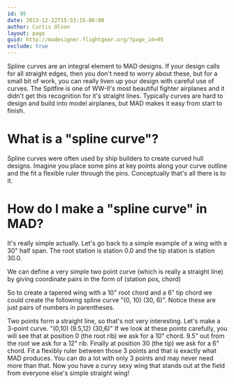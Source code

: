 ```yaml
---
id: 95
date: 2013-12-22T15:53:15-06:00
author: Curtis Olson
layout: page
guid: http://madesigner.flightgear.org/?page_id=95
exclude: true
---
```


Spline curves are an integral element to MAD designs.  If your design
calls for all straight edges, then you don't need to worry about
these, but for a small bit of work, you can really liven up your
design with careful use of curves.  The Spitfire is one of WW-II's
most beautiful fighter airplanes and it didn't get this recognition
for it's straight lines.  Typically curves are hard to design and
build into model airplanes, but MAD makes it easy from start to
finish.

# What is a "spline curve"?

Spline curves were often used by ship builders to create curved hull
designs.  Imagine you place some pins at key points along your curve
outline and the fit a flexible ruler through the pins.  Conceptually
that's all there is to it.

# How do I make a "spline curve" in MAD?

It's really simple actually.  Let's go back to a simple example of a
wing with a 30" half span.  The root station is station 0.0 and the
tip station is station 30.0.

We can define a very simple two point curve (which is really a
straight line) by giving coordinate pairs in the form of (station pos,
chord)

So to create a tapered wing with a 10" root chord and a 6" tip chord
we could create the following spline curve "(0, 10) (30, 6)".  Notice
these are just pairs of numbers in parentheses.

Two points form a straight line, so that's not very interesting.
Let's make a 3-point curve.  "(0,10) (9.5,12) (30,6)" If we look at
these points carefully, you will see that at position 0 (the root rib)
we ask for a 10" chord.  9.5" out from the root we ask for a 12" rib.
Finally at position 30 (the tip) we ask for a 6" chord.  Fit a
flexibly ruler between those 3 points and that is exactly what MAD
produces.  You can do a lot with only 3 points and may never need more
than that.  Now you have a curvy sexy wing that stands out at the
field from everyone else's simple straight wing!